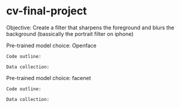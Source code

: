 # cv-final-project

Objective: Create a filter that sharpens the foreground and blurs the background (bassically the portrait filter on iphone)

  Pre-trained model choice: Openface

    Code outline: 

    Data collection:

  Pre-trained model choice: facenet

    Code outline:

    Data collection:
